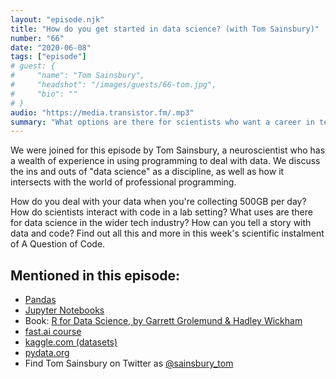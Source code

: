```yaml
---
layout: "episode.njk"
title: "How do you get started in data science? (with Tom Sainsbury)"
number: "66"
date: "2020-06-08"
tags: ["episode"]
# guest: {
#     "name": "Tom Sainsbury",
#     "headshot": "/images/guests/66-tom.jpg",
#     "bio": ""
# }
audio: "https://media.transistor.fm/.mp3"
summary: "What options are there for scientists who want a career in tech? Data Science could be a great route into programming."
---
```


We were joined for this episode by Tom Sainsbury, a neuroscientist who has a wealth of experience in using programming to deal with data. We discuss the ins and outs of "data science" as a discipline, as well as how it intersects with the world of professional programming.

How do you deal with your data when you're collecting 500GB per day? How do scientists interact with code in a lab setting? What uses are there for data science in the wider tech industry? How can you tell a story with data and code? Find out all this and more in this week's scientific instalment of A Question of Code.

## Mentioned in this episode:

* [Pandas](https://pandas.pydata.org/)
* [Jupyter Notebooks](https://jupyter.org/)
* Book: [R for Data Science, by Garrett Grolemund & Hadley Wickham](https://r4ds.had.co.nz/)
* [fast.ai course](https://www.fast.ai/)
* [kaggle.com (datasets)](https://www.kaggle.com/)
* [pydata.org](https://pydata.org/)
* Find Tom Sainsbury on Twitter as [@sainsbury_tom](https://twitter.com/sainsbury_tom)